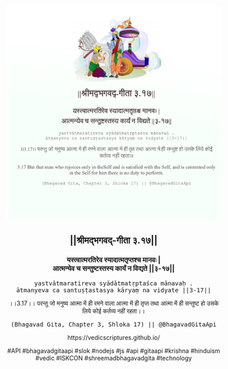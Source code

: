 <img src="../../asset/BG_3_17.png"/>
<center><h2>||श्रीमद्‍भगवद्‍-गीता ३.१७||</h2>
<h3>यस्त्वात्मरतिरेव स्यादात्मतृप्तश्च मानवः |<br/>आत्मन्येव च सन्तुष्टस्तस्य कार्यं न विद्यते ||३-१७||</h3>
<pre>yastvātmaratireva syādātmatṛptaśca mānavaḥ .<br/>ātmanyeva ca santuṣṭastasya kāryaṃ na vidyate ||3-17||</pre>
<p>।।3.17।। परन्तु जो मनुष्य आत्मा में ही रमने वाला आत्मा में ही तृप्त तथा आत्मा में ही सन्तुष्ट हो उसके लिये कोई कर्तव्य नहीं रहता।।</p>
<pre>(Bhagavad Gita, Chapter 3, Shloka 17) || @BhagavadGitaApi</pre><p>https://vedicscriptures.github.io/</p><p>#API #bhagavadgitaapi #slok #nodejs #js #api #gitaapi #krishna #hinduism #vedic #ISKCON #shreemadbhagavadgita #technology</p></center>